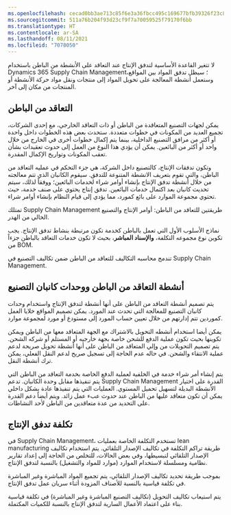 ```yaml
---
ms.openlocfilehash: cecad0bb3ae713c85f6e3a36fbcc495c169677bfb39326f23c88eaa367c29b57
ms.sourcegitcommit: 511a76b204f93d23cf9f7a70059525f79170f6bb
ms.translationtype: HT
ms.contentlocale: ar-SA
ms.lasthandoff: 08/11/2021
ms.locfileid: "7078050"
---
```


لا تتغير القاعدة الأساسية لتدفق الإنتاج عند التعاقد على الأنشطة من الباطن باستخدام Dynamics 365 Supply Chain Management؛ سيظل تدفق المواد بين المواقع، وستعمل أنشطة المعالجة على تحويل المواد إلى منتجات ونقل مواد حركة الأنشطة أو المنتجات من مكان إلى آخر.

## <a name="subcontracting"></a>التعاقد من الباطن

يمكن لجهات التصنيع المتعاقدة من الباطن أو ذات التعاقد الخارجي، مع إحدى الشركات، تجميع العديد من المكونات في خطوات متعددة. ستحدث بعض هذه الخطوات داخل واحدة أو أكثر من مرافق التصنيع الداخلية، بينما يتم إكمال خطوات أخرى في الخارج من خلال واحد أو أكثر من البائعين. يمكن أن يؤدي هذا النوع من العمل إلى حدوث تعقيدات بشأن تعقب المكونات وتواريخ الإكمال المقدرة.

وتكون تدفقات الإنتاج، كالتصنيع داخل الشركة، هي جزء التحكم في عمليه التعاقد من الباطن، والتي تقوم بتعريف الانشطة المتنوعة للتدفق. سيقوم الكانبان الذي تتم معالجته من خلال أنشطة تدفق الإنتاج بإنشاء أوامر شراء لخدمات البائعين؛ ووفقاً لذلك، سيتم تحديث كانبان بعد اكتمال خدمات البائعين. تدفق إنتاج يحتوي على صنف خدمة، حيث تحتوي مجموعة الموارد على بائع كمورد، مما يؤدي إلى قيام النظام بإنشاء أوامر شراء.

تمتلك Supply Chain Management طريقتين للتعاقد من الباطن: أوامر الإنتاج والتصنيع الخالي من الهدر.

نماذج الأسلوب الأول التي تعمل بالباطن كخدمة تكون مرتبطة بنشاط تدفق الإنتاج. يجب تكوين نوع مجموعه التكلفة، **والإسناد المباشر**، بحيث لا تكون خدمات التعاقد بالباطن جزءاً من BOM.

تندمج محاسبه التكاليف للتعاقد من الباطن ضمن تكاليف التصنيع في Supply Chain Management.

## <a name="subcontracting-activities-and-manufacturing-kanbans"></a>أنشطة التعاقد من الباطن ووحدات كانبان التصنيع

يتم تصميم أنشطة التعاقد من الباطن على أنها أنشطة لتدفق الإنتاج واستخدام وحدات كانبان التصنيع للمعالجة التي تحدث عند المورد. يمكن تصميم المواقع خلايا العمل كموردين تتم إدارتهم من خلال تعيين حساب المورد إلى مستودع أو مورد لمجموعة موارد.

يمكن أيضا استخدام أنشطه التحويل بالاشتراك مع الجهة المتعاقد معها من الباطن ويمكن تكوينها بحيث تكون عملية الدفع للشحن خاصة بجهة خارجيه أو المستلم أو شركه الشحن. يتم تصميم التحويلات من وإلي المتعاقد من الباطن على أنها أنشطة تحويل صريحة لدعم عملية الانتقاء والشحن. في حاله عدم الحاجة إلى تسجيل صريح لدعم النقل الفعلي، يمكن ترك أنشطة النقل.

يتم إنشاء أمر شراء خدمة في الخلفية لعملية الدفع الخاصة بخدمة التعاقد من الباطن التي يتم تنفيذها مقابل وحدة الكانبان. تدعم Supply Chain Management القدرة على اختيار الأنشطة البديلة لتسهيل تحميل المستوي. العمليات التي يتم تنفيذها عادة بشكل داخلي يمكن أن تكون متعاقد عليها من الباطن عند حدوث عبء عمل زائد. ويتم أيضاً دعم القدرة على التحديد من عدة متعاقدين من الباطن لأحد النشاطات.

## <a name="production-flow-costing"></a>تكلفة تدفق الإنتاج

في Supply Chain Management، تستخدم التكلفة الخاصة بعمليات lean manufacturing طريقة تراكم التكلفة في تكاليف الإصدار التلقائي. يتم استخدام تكاليف الإصدار التلقائي لتبسيطها، وفي بعض الحالات، للتخلص من الحاجة إلى إعداد تقارير نظامية ومسلسلة لاستخدام الموارد (موارد للمواد والتشغيل) بالنسبة لتدفق الإنتاج.

بموجب طريقة تحديد تكاليف الإصدار التلقائي، يتم تجميع المواد المباشرة وغير المباشرة في تكلفة قياسية بالنسبة للأصناف المزودة أثناء سريان عمل تدفق الإنتاج.

يتم استيعاب تكاليف التحويل (تكاليف التصنيع المباشرة وغير المباشرة) في تكلفة قياسية بناء على اعتماد الأعمال السارية لتدفق الإنتاج بالنسبة للكميات المكتملة.
